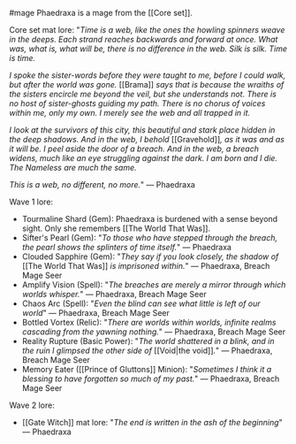 #mage 
Phaedraxa is a mage from the [[Core set]].

Core set mat lore:
"<i>Time is a web, like the ones the howling spinners weave in the deeps. Each strand reaches backwards and forward at once. What was, what is, what will be, there is no difference in the web. Silk is silk. Time is time.  
  
I spoke the sister-words before they were taught to me, before I could walk, but after the world was gone. </i>[[Brama]]<i> says that is because the wraiths of the sisters encircle me beyond the veil, but she understands not. There is no host of sister-ghosts guiding my path. There is no chorus of voices within me, only my own. I merely see the web and all trapped in it.  
  
I look at the survivors of this city, this beautiful and stark place hidden in the deep shadows. And in the web, I behold </i>[[Gravehold]]<i>, as it was and as it will be. I peel aside the door of a breach. And in the web, a breach widens, much like an eye struggling against the dark. I am born and I die. The Nameless are much the same.  
  
This is a web, no different, no more.</i>" ― Phaedraxa

Wave 1 lore:
+ Tourmaline Shard (Gem): Phaedraxa is burdened with a sense beyond sight. Only she remembers [[The World That Was]].
+ Sifter's Pearl (Gem): "<i>To those who have stepped through the breach, the pearl shows the splinters of time itself.</i>" ― Phaedraxa
+ Clouded Sapphire (Gem): "<i>They say if you look closely, the shadow of </i>[[The World That Was]]<i> is imprisoned within.</i>" ― Phaedraxa, Breach Mage Seer
+ Amplify Vision (Spell): "_The breaches are merely a mirror through which worlds whisper._" ― Phaedraxa, Breach Mage Seer
+ Chaos Arc (Spell): "_Even the blind can see what little is left of our world_" ― Phaedraxa, Breach Mage Seer
+ Bottled Vortex (Relic): "_There are worlds within worlds, infinite realms cascading from the yawning nothing._" ― Phaedraxa, Breach Mage Seer
+ Reality Rupture (Basic Power): "_The world shattered in a blink, and in the ruin I glimpsed the other side of_ [[Void|the void]]_._" ― Phaedraxa, Breach Mage Seer
+ Memory Eater ([[Prince of Gluttons]] Minion): "_Sometimes I think it a blessing to have forgotten so much of my past._" ― Phaedraxa, Breach Mage Seer

Wave 2 lore:
+ [[Gate Witch]] mat lore: "_The end is written in the ash of the beginning_" ― Phaedraxa